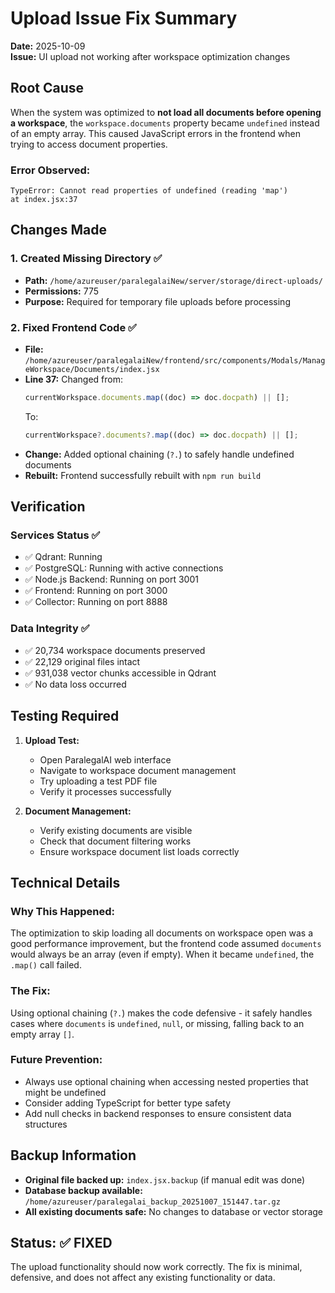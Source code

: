 # Upload Issue Fix Summary

**Date:** 2025-10-09  
**Issue:** UI upload not working after workspace optimization changes

## Root Cause

When the system was optimized to **not load all documents before opening a workspace**, the `workspace.documents` property became `undefined` instead of an empty array. This caused JavaScript errors in the frontend when trying to access document properties.

### Error Observed:
```
TypeError: Cannot read properties of undefined (reading 'map')
at index.jsx:37
```

## Changes Made

### 1. Created Missing Directory ✅
- **Path:** `/home/azureuser/paralegalaiNew/server/storage/direct-uploads/`
- **Permissions:** 775
- **Purpose:** Required for temporary file uploads before processing

### 2. Fixed Frontend Code ✅
- **File:** `/home/azureuser/paralegalaiNew/frontend/src/components/Modals/ManageWorkspace/Documents/index.jsx`
- **Line 37:** Changed from:
  ```javascript
  currentWorkspace.documents.map((doc) => doc.docpath) || [];
  ```
  To:
  ```javascript
  currentWorkspace?.documents?.map((doc) => doc.docpath) || [];
  ```
- **Change:** Added optional chaining (`?.`) to safely handle undefined documents
- **Rebuilt:** Frontend successfully rebuilt with `npm run build`

## Verification

### Services Status ✅
- ✅ Qdrant: Running
- ✅ PostgreSQL: Running with active connections
- ✅ Node.js Backend: Running on port 3001
- ✅ Frontend: Running on port 3000
- ✅ Collector: Running on port 8888

### Data Integrity ✅
- ✅ 20,734 workspace documents preserved
- ✅ 22,129 original files intact
- ✅ 931,038 vector chunks accessible in Qdrant
- ✅ No data loss occurred

## Testing Required

1. **Upload Test:**
   - Open ParalegalAI web interface
   - Navigate to workspace document management
   - Try uploading a test PDF file
   - Verify it processes successfully

2. **Document Management:**
   - Verify existing documents are visible
   - Check that document filtering works
   - Ensure workspace document list loads correctly

## Technical Details

### Why This Happened:
The optimization to skip loading all documents on workspace open was a good performance improvement, but the frontend code assumed `documents` would always be an array (even if empty). When it became `undefined`, the `.map()` call failed.

### The Fix:
Using optional chaining (`?.`) makes the code defensive - it safely handles cases where `documents` is `undefined`, `null`, or missing, falling back to an empty array `[]`.

### Future Prevention:
- Always use optional chaining when accessing nested properties that might be undefined
- Consider adding TypeScript for better type safety
- Add null checks in backend responses to ensure consistent data structures

## Backup Information

- **Original file backed up:** `index.jsx.backup` (if manual edit was done)
- **Database backup available:** `/home/azureuser/paralegalai_backup_20251007_151447.tar.gz`
- **All existing documents safe:** No changes to database or vector storage

## Status: ✅ FIXED

The upload functionality should now work correctly. The fix is minimal, defensive, and does not affect any existing functionality or data.
